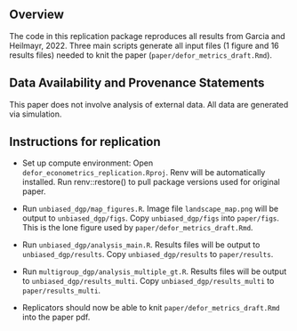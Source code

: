 Overview
--------

The code in this replication package reproduces all results from Garcia and Heilmayr, 2022. Three main scripts generate all input files (1 figure and 16 results files) needed to knit the paper (`paper/defor_metrics_draft.Rmd`). 


Data Availability and Provenance Statements
----------------------------

This paper does not involve analysis of external data. All data are generated via simulation.



Instructions for replication
---------------------------

- Set up compute environment: Open `defor_econometrics_replication.Rproj`. Renv will be automatically installed. Run renv::restore() to pull package versions used for original paper.

- Run `unbiased_dgp/map_figures.R`. Image file `landscape_map.png` will be output to `unbiased_dgp/figs`. Copy `unbiased_dgp/figs` into `paper/figs`. This is the lone figure used by `paper/defor_metrics_draft.Rmd`.

- Run `unbiased_dgp/analysis_main.R`. Results files will be output to `unbiased_dgp/results`. Copy `unbiased_dgp/results` to `paper/results`.

- Run `multigroup_dgp/analysis_multiple_gt.R`. Results files will be output to `unbiased_dgp/results_multi`. Copy `unbiased_dgp/results_multi` to `paper/results_multi`.

- Replicators should now be able to knit `paper/defor_metrics_draft.Rmd` into the paper pdf. 
